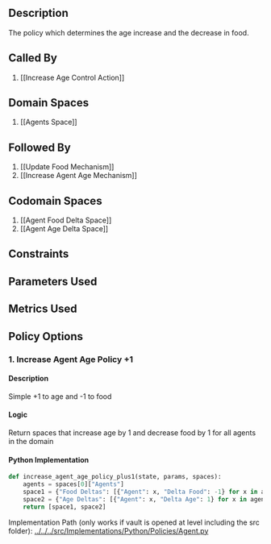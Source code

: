 ## Description

The policy which determines the age increase and the decrease in food.
## Called By
1. [[Increase Age Control Action]]
## Domain Spaces
1. [[Agents Space]]
## Followed By
1. [[Update Food Mechanism]]
2. [[Increase Agent Age Mechanism]]
## Codomain Spaces
1. [[Agent Food Delta Space]]
2. [[Agent Age Delta Space]]
## Constraints
## Parameters Used
## Metrics Used
## Policy Options
### 1. Increase Agent Age Policy +1
#### Description
Simple +1 to age and -1 to food
#### Logic
Return spaces that increase age by 1 and decrease food by 1 for all agents in the domain
#### Python Implementation
```python
def increase_agent_age_policy_plus1(state, params, spaces):
    agents = spaces[0]["Agents"]
    space1 = {"Food Deltas": [{"Agent": x, "Delta Food": -1} for x in agents]}
    space2 = {"Age Deltas": [{"Agent": x, "Delta Age": 1} for x in agents]}
    return [space1, space2]
```
Implementation Path (only works if vault is opened at level including the src folder): [../../../src/Implementations/Python/Policies/Agent.py](../../../src/Implementations/Python/Policies/Agent.py)

